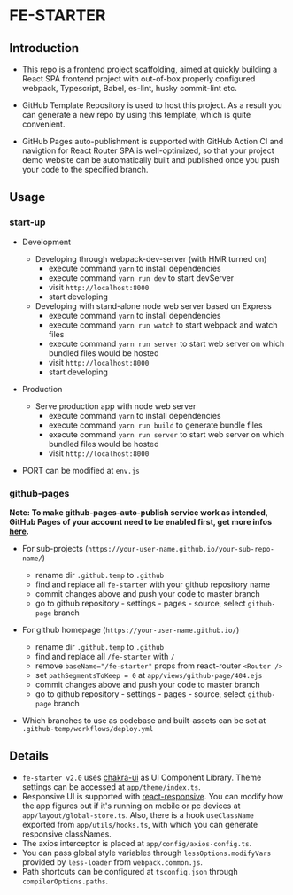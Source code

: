 # FE-STARTER

## Introduction

- This repo is a frontend project scaffolding, aimed at quickly building a React SPA frontend project with out-of-box properly configured webpack, Typescript, Babel, es-lint, husky commit-lint etc.

- GitHub Template Repository is used to host this project. As a result you can generate a new repo by using this template, which is quite convenient.

- GitHub Pages auto-publishment is supported with GitHub Action CI and navigtion for React Router SPA is well-optimized, so that your project demo website can be automatically built and published once you push your code to the specified branch.

## Usage

### start-up

- Development
  - Developing through webpack-dev-server (with HMR turned on)
    - execute command `yarn` to install dependencies
    - execute command `yarn run dev` to start devServer
    - visit `http://localhost:8000`
    - start developing
  - Developing with stand-alone node web server based on Express
    - execute command `yarn` to install dependencies
    - execute command `yarn run watch` to start webpack and watch files
    - execute command `yarn run server` to start web server on which bundled files would be hosted
    - visit `http://localhost:8000`
    - start developing

- Production
  - Serve production app with node web server
    - execute command `yarn` to install dependencies
    - execute command `yarn run build` to generate bundle files
    - execute command `yarn run server` to start web server on which bundled files would be hosted
    - visit `http://localhost:8000`

- PORT can be modified at `env.js`

### github-pages

**Note: To make github-pages-auto-publish service work as intended, GitHub Pages of your account need to be enabled first, get more infos [here](https://pages.github.com/).**

- For sub-projects (`https://your-user-name.github.io/your-sub-repo-name/`)
  - rename dir `.github.temp` to `.github`
  - find and replace all `fe-starter` with your github repository name
  - commit changes above and push your code to master branch
  - go to github repository - settings - pages - source, select `github-page` branch

- For github homepage (`https://your-user-name.github.io/`)
  - rename dir `.github.temp` to `.github`
  - find and replace all `/fe-starter` with `/`
  - remove `baseName="/fe-starter"` props from react-router `<Router />`
  - set `pathSegmentsToKeep = 0` at `app/views/github-page/404.ejs`
  - commit changes above and push your code to master branch
  - go to github repository - settings - pages - source, select `github-page` branch

- Which branches to use as codebase and built-assets can be set at `.github-temp/workflows/deploy.yml`

## Details

- `fe-starter v2.0` uses [chakra-ui](https://chakra-ui.com/) as UI Component Library. Theme settings can be accessed at `app/theme/index.ts`.
- Responsive UI is supported with [react-responsive](https://github.com/contra/react-responsive). You can modify how the app figures out if it's running on mobile or pc devices at `app/layout/global-store.ts`. Also, there is a hook `useClassName` exported from `app/utils/hooks.ts`, with which you can generate responsive classNames.
- The axios interceptor is placed at `app/config/axios-config.ts`.
- You can pass global style variables through `lessOptions.modifyVars` provided by `less-loader` from `webpack.common.js`.
- Path shortcuts can be configured at `tsconfig.json` through `compilerOptions.paths`.
